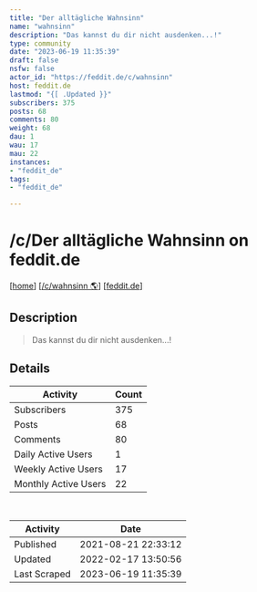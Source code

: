 ```yaml
---
title: "Der alltägliche Wahnsinn" 
name: "wahnsinn"
description: "Das kannst du dir nicht ausdenken...!"
type: community
date: "2023-06-19 11:35:39"
draft: false
nsfw: false
actor_id: "https://feddit.de/c/wahnsinn"
host: feddit.de
lastmod: "{[ .Updated }}"
subscribers: 375
posts: 68
comments: 80
weight: 68
dau: 1
wau: 17
mau: 22
instances:
- "feddit_de"
tags: 
- "feddit_de"

---
```


# /c/Der alltägliche Wahnsinn on feddit.de

[[home](/)]
[[/c/wahnsinn 🌎](https://feddit.de/c/wahnsinn)]
[[feddit.de](/instances/feddit_de)]


## Description 

<blockquote class="description">
Das kannst du dir nicht ausdenken...!
</blockquote>


## Details

| Activity | Count  |
|----------------------|---|
| Subscribers          | 375 |
| Posts                | 68  |
| Comments             | 80  |
| Daily Active Users   | 1  |
| Weekly Active Users  | 17  |
| Monthly Active Users | 22  |

<br>

| Activity | Date |
|----------------------|---|
| Published            | 2021-08-21 22:33:12 |
| Updated              | 2022-02-17 13:50:56 |
| Last Scraped         | 2023-06-19 11:35:39 |
